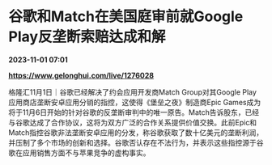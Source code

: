 # 谷歌和Match在美国庭审前就Google Play反垄断索赔达成和解

**2023-11-01 07:01**

**https://www.gelonghui.com/live/1276028**

格隆汇11月1日｜谷歌已经解决了约会应用开发商Match Group对其Google Play应用商店垄断安卓应用分销的指控，这使得《堡垒之夜》制造商Epic Games成为将于11月6日开始的针对谷歌的反垄断审判中的唯一原告。Match告诉股东，已经与谷歌达成了合作协议，这将为双方广泛的合作关系提供价值交换。此前Epic和Match指控谷歌非法垄断安卓应用的分发，称谷歌获取了数十亿美元的垄断利润，并压制了多个市场的创新和选择。谷歌否认存在不法行为，并表示这些指控源于谷歌在应用销售方面不与苹果竞争的虚构事实。